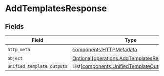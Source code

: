 # AddTemplatesResponse


## Fields

| Field                                                                                                | Type                                                                                                 | Required                                                                                             | Description                                                                                          |
| ---------------------------------------------------------------------------------------------------- | ---------------------------------------------------------------------------------------------------- | ---------------------------------------------------------------------------------------------------- | ---------------------------------------------------------------------------------------------------- |
| `http_meta`                                                                                          | [components.HTTPMetadata](../../models/components/httpmetadata.md)                                   | :heavy_check_mark:                                                                                   | N/A                                                                                                  |
| `object`                                                                                             | [Optional[operations.AddTemplatesResponseBody]](../../models/operations/addtemplatesresponsebody.md) | :heavy_minus_sign:                                                                                   | N/A                                                                                                  |
| `unified_template_outputs`                                                                           | List[[components.UnifiedTemplateOutput](../../models/components/unifiedtemplateoutput.md)]           | :heavy_minus_sign:                                                                                   | N/A                                                                                                  |